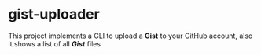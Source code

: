 # gist-uploader

This project implements a CLI to upload a **Gist** to your GitHub account, also it shows a list of all **_Gist_** files
 
